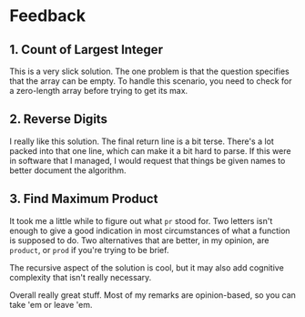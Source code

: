 # Feedback

## 1. Count of Largest Integer

This is a very slick solution. The one problem is that the question specifies that the array can be empty. To handle this scenario, you need to check for a zero-length array before trying to get its max.

## 2. Reverse Digits

I really like this solution. The final return line is a bit terse. There's a lot packed into that one line, which can make it a bit hard to parse. If this were in software that I managed, I would request that things be given names to better document the algorithm.

## 3. Find Maximum Product

It took me a little while to figure out what `pr` stood for. Two letters isn't enough to give a good indication in most circumstances of what a function is supposed to do. Two alternatives that are better, in my opinion, are `product`, or `prod` if you're trying to be brief.

The recursive aspect of the solution is cool, but it may also add cognitive complexity that isn't really necessary.

Overall really great stuff. Most of my remarks are opinion-based, so you can take 'em or leave 'em.
